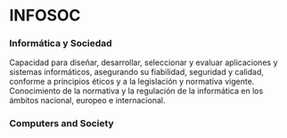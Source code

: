 # INFOSOC
### Informática y Sociedad
Capacidad para diseñar, desarrollar, seleccionar y evaluar aplicaciones y sistemas informáticos, asegurando su fiabilidad, seguridad y calidad, conforme a principios éticos y a la legislación y normativa vigente.
Conocimiento de la normativa y la regulación de la informática en los ámbitos nacional, europeo e internacional.
### Computers and Society
